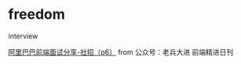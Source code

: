 # freedom
interview  

[阿里巴巴前端面试分享-社招（p6）](https://mp.weixin.qq.com/s?__biz=MzU0NDk2ODUyMw==&mid=2247484439&idx=1&sn=d08f914fffa079628757e9215357a0c7&chksm=fb755e33cc02d725f165484d9e1550f4e756789d4bd7cd87b6bb4be4f7844291c3d2cb31832d&mpshare=1&scene=1&srcid=0223gqZNKfLiPn9IkLScHwOB&key=1e0277b1aeedfbd289f91a6d6f125ac30a214628f3c1f08948732391d7284d0d497d0b557c741e59d2a1340c0d32a4d351ea0a129cc5187dd163ed3ff579342e7c8cb9175135bd2c64e7a101c45b20a9&ascene=0&uin=MjYxOTA0Mzg0Mg%3D%3D&devicetype=iMac+MacBookPro12%2C1+OSX+OSX+10.12.6+build(16G1815)&version=12010210&nettype=WIFI&lang=zh_CN&fontScale=100&pass_ticket=penq%2BCatkl%2FnMR5zX4fejYCtQW3ALcJARbrjj48A6Iil4K9JZMJDLw0s5zID%2FrY7) from 公众号：老兵大进  前端精进日刊
